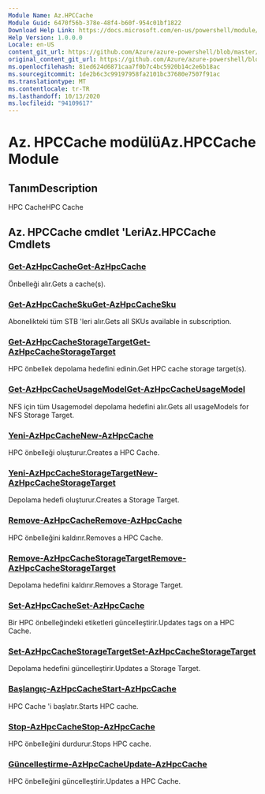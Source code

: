 ```yaml
---
Module Name: Az.HPCCache
Module Guid: 6470f56b-378e-48f4-b60f-954c01bf1822
Download Help Link: https://docs.microsoft.com/en-us/powershell/module/az.hpccache
Help Version: 1.0.0.0
Locale: en-US
content_git_url: https://github.com/Azure/azure-powershell/blob/master/src/HPCCache/HPCCache/help/Az.HPCCache.md
original_content_git_url: https://github.com/Azure/azure-powershell/blob/master/src/HPCCache/HPCCache/help/Az.HPCCache.md
ms.openlocfilehash: 81ed624d6871caa7f0b7c4bc5920b14c2e6b18ac
ms.sourcegitcommit: 1de2b6c3c99197958fa2101bc37680e7507f91ac
ms.translationtype: MT
ms.contentlocale: tr-TR
ms.lasthandoff: 10/13/2020
ms.locfileid: "94109617"
---
```

# <span data-ttu-id="c6558-101">Az. HPCCache modülü</span><span class="sxs-lookup"><span data-stu-id="c6558-101">Az.HPCCache Module</span></span>
## <span data-ttu-id="c6558-102">Tanım</span><span class="sxs-lookup"><span data-stu-id="c6558-102">Description</span></span>
<span data-ttu-id="c6558-103">HPC Cache</span><span class="sxs-lookup"><span data-stu-id="c6558-103">HPC Cache</span></span>

## <span data-ttu-id="c6558-104">Az. HPCCache cmdlet 'Leri</span><span class="sxs-lookup"><span data-stu-id="c6558-104">Az.HPCCache Cmdlets</span></span>
### [<span data-ttu-id="c6558-105">Get-AzHpcCache</span><span class="sxs-lookup"><span data-stu-id="c6558-105">Get-AzHpcCache</span></span>](Get-AzHpcCache.md)
<span data-ttu-id="c6558-106">Önbelleği alır.</span><span class="sxs-lookup"><span data-stu-id="c6558-106">Gets a cache(s).</span></span>

### [<span data-ttu-id="c6558-107">Get-AzHpcCacheSku</span><span class="sxs-lookup"><span data-stu-id="c6558-107">Get-AzHpcCacheSku</span></span>](Get-AzHpcCacheSku.md)
<span data-ttu-id="c6558-108">Abonelikteki tüm STB 'leri alır.</span><span class="sxs-lookup"><span data-stu-id="c6558-108">Gets all SKUs available in subscription.</span></span>

### [<span data-ttu-id="c6558-109">Get-AzHpcCacheStorageTarget</span><span class="sxs-lookup"><span data-stu-id="c6558-109">Get-AzHpcCacheStorageTarget</span></span>](Get-AzHpcCacheStorageTarget.md)
<span data-ttu-id="c6558-110">HPC önbellek depolama hedefini edinin.</span><span class="sxs-lookup"><span data-stu-id="c6558-110">Get HPC cache storage target(s).</span></span>

### [<span data-ttu-id="c6558-111">Get-AzHpcCacheUsageModel</span><span class="sxs-lookup"><span data-stu-id="c6558-111">Get-AzHpcCacheUsageModel</span></span>](Get-AzHpcCacheUsageModel.md)
<span data-ttu-id="c6558-112">NFS için tüm Usagemodel depolama hedefini alır.</span><span class="sxs-lookup"><span data-stu-id="c6558-112">Gets all usageModels for NFS Storage Target.</span></span>

### [<span data-ttu-id="c6558-113">Yeni-AzHpcCache</span><span class="sxs-lookup"><span data-stu-id="c6558-113">New-AzHpcCache</span></span>](New-AzHpcCache.md)
<span data-ttu-id="c6558-114">HPC önbelleği oluşturur.</span><span class="sxs-lookup"><span data-stu-id="c6558-114">Creates a HPC Cache.</span></span>

### [<span data-ttu-id="c6558-115">Yeni-AzHpcCacheStorageTarget</span><span class="sxs-lookup"><span data-stu-id="c6558-115">New-AzHpcCacheStorageTarget</span></span>](New-AzHpcCacheStorageTarget.md)
<span data-ttu-id="c6558-116">Depolama hedefi oluşturur.</span><span class="sxs-lookup"><span data-stu-id="c6558-116">Creates a Storage Target.</span></span>

### [<span data-ttu-id="c6558-117">Remove-AzHpcCache</span><span class="sxs-lookup"><span data-stu-id="c6558-117">Remove-AzHpcCache</span></span>](Remove-AzHpcCache.md)
<span data-ttu-id="c6558-118">HPC önbelleğini kaldırır.</span><span class="sxs-lookup"><span data-stu-id="c6558-118">Removes a HPC Cache.</span></span>

### [<span data-ttu-id="c6558-119">Remove-AzHpcCacheStorageTarget</span><span class="sxs-lookup"><span data-stu-id="c6558-119">Remove-AzHpcCacheStorageTarget</span></span>](Remove-AzHpcCacheStorageTarget.md)
<span data-ttu-id="c6558-120">Depolama hedefini kaldırır.</span><span class="sxs-lookup"><span data-stu-id="c6558-120">Removes a Storage Target.</span></span>

### [<span data-ttu-id="c6558-121">Set-AzHpcCache</span><span class="sxs-lookup"><span data-stu-id="c6558-121">Set-AzHpcCache</span></span>](Set-AzHpcCache.md)
<span data-ttu-id="c6558-122">Bir HPC önbelleğindeki etiketleri güncelleştirir.</span><span class="sxs-lookup"><span data-stu-id="c6558-122">Updates tags on a HPC Cache.</span></span>

### [<span data-ttu-id="c6558-123">Set-AzHpcCacheStorageTarget</span><span class="sxs-lookup"><span data-stu-id="c6558-123">Set-AzHpcCacheStorageTarget</span></span>](Set-AzHpcCacheStorageTarget.md)
<span data-ttu-id="c6558-124">Depolama hedefini güncelleştirir.</span><span class="sxs-lookup"><span data-stu-id="c6558-124">Updates a Storage Target.</span></span>

### [<span data-ttu-id="c6558-125">Başlangıç-AzHpcCache</span><span class="sxs-lookup"><span data-stu-id="c6558-125">Start-AzHpcCache</span></span>](Start-AzHpcCache.md)
<span data-ttu-id="c6558-126">HPC Cache 'i başlatır.</span><span class="sxs-lookup"><span data-stu-id="c6558-126">Starts HPC cache.</span></span>

### [<span data-ttu-id="c6558-127">Stop-AzHpcCache</span><span class="sxs-lookup"><span data-stu-id="c6558-127">Stop-AzHpcCache</span></span>](Stop-AzHpcCache.md)
<span data-ttu-id="c6558-128">HPC önbelleğini durdurur.</span><span class="sxs-lookup"><span data-stu-id="c6558-128">Stops HPC cache.</span></span>

### [<span data-ttu-id="c6558-129">Güncelleştirme-AzHpcCache</span><span class="sxs-lookup"><span data-stu-id="c6558-129">Update-AzHpcCache</span></span>](Update-AzHpcCache.md)
<span data-ttu-id="c6558-130">HPC önbelleğini güncelleştirir.</span><span class="sxs-lookup"><span data-stu-id="c6558-130">Updates a HPC Cache.</span></span>

